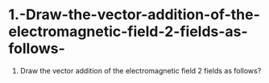 # 1.-Draw-the-vector-addition-of-the-electromagnetic-field-2-fields-as-follows-
1. Draw the vector addition of the electromagnetic field 2 fields as follows?
